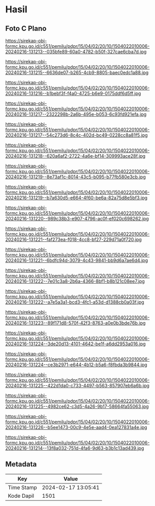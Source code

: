 # Hasil

## Foto C Plano

https://sirekap-obj-formc.kpu.go.id/c551/pemilu/pdpr/15/04/02/20/10/1504022010006-20240216-131213--035bfe89-60a0-4782-b50f-327cae6cba7d.jpg

https://sirekap-obj-formc.kpu.go.id/c551/pemilu/pdpr/15/04/02/20/10/1504022010006-20240216-131215--6636de07-b265-4cb9-8805-baec0edc1a88.jpg

https://sirekap-obj-formc.kpu.go.id/c551/pemilu/pdpr/15/04/02/20/10/1504022010006-20240216-131216--b1bebf3f-f4a0-4725-b6e9-0175ddf6d5ff.jpg

https://sirekap-obj-formc.kpu.go.id/c551/pemilu/pdpr/15/04/02/20/10/1504022010006-20240216-131217--2322298b-2a6b-495e-b053-6c93fd921efa.jpg

https://sirekap-obj-formc.kpu.go.id/c551/pemilu/pdpr/15/04/02/20/10/1504022010006-20240216-131217--54c273d6-8c4c-402d-bc49-0228cc8a81f5.jpg

https://sirekap-obj-formc.kpu.go.id/c551/pemilu/pdpr/15/04/02/20/10/1504022010006-20240216-131218--620a6af2-2722-4a6e-bf14-309993ace28f.jpg

https://sirekap-obj-formc.kpu.go.id/c551/pemilu/pdpr/15/04/02/20/10/1504022010006-20240216-131219--8e73af1c-8014-43c5-b095-b77fb580e3cb.jpg

https://sirekap-obj-formc.kpu.go.id/c551/pemilu/pdpr/15/04/02/20/10/1504022010006-20240216-131219--b7a630d5-e664-4f60-be6a-82a75d8e5bf3.jpg

https://sirekap-obj-formc.kpu.go.id/c551/pemilu/pdpr/15/04/02/20/10/1504022010006-20240216-131220--989c38b3-e907-4796-ac0f-ef020c698262.jpg

https://sirekap-obj-formc.kpu.go.id/c551/pemilu/pdpr/15/04/02/20/10/1504022010006-20240216-131221--faf273ea-f018-4cc8-bf27-229d71a0f720.jpg

https://sirekap-obj-formc.kpu.go.id/c551/pemilu/pdpr/15/04/02/20/10/1504022010006-20240216-131221--6bdfc94d-3079-4c43-9841-bb9d6a7ae6d4.jpg

https://sirekap-obj-formc.kpu.go.id/c551/pemilu/pdpr/15/04/02/20/10/1504022010006-20240216-131222--7e01c3a8-2b6a-4366-8bf1-b8b121c08ee7.jpg

https://sirekap-obj-formc.kpu.go.id/c551/pemilu/pdpr/15/04/02/20/10/1504022010006-20240216-131222--a7e5a3a1-bcd3-4fc1-a53d-d1388cb0a03f.jpg

https://sirekap-obj-formc.kpu.go.id/c551/pemilu/pdpr/15/04/02/20/10/1504022010006-20240216-131223--89f171d8-570f-42f3-8763-a0e0b3bde76b.jpg

https://sirekap-obj-formc.kpu.go.id/c551/pemilu/pdpr/15/04/02/20/10/1504022010006-20240216-131224--3de20d13-4101-4642-be1f-a6dd2953a016.jpg

https://sirekap-obj-formc.kpu.go.id/c551/pemilu/pdpr/15/04/02/20/10/1504022010006-20240216-131224--ce3b2971-e644-4b12-b5a6-f8fbda3b9844.jpg

https://sirekap-obj-formc.kpu.go.id/c551/pemilu/pdpr/15/04/02/20/10/1504022010006-20240216-131225--422d1da0-c733-4497-b563-857907eb6a6b.jpg

https://sirekap-obj-formc.kpu.go.id/c551/pemilu/pdpr/15/04/02/20/10/1504022010006-20240216-131225--4982ce62-c3d5-4a26-9b17-58664fa55063.jpg

https://sirekap-obj-formc.kpu.go.id/c551/pemilu/pdpr/15/04/02/20/10/1504022010006-20240216-131226--b5ee1473-00c9-4e5e-aad4-0ea127831a4e.jpg

https://sirekap-obj-formc.kpu.go.id/c551/pemilu/pdpr/15/04/02/20/10/1504022010006-20240216-131214--13f8a032-751d-4fa6-9d63-b3b1c13ad439.jpg


## Metadata

| Key        | Value               |
| ---------- | ------------------- |
| Time Stamp | 2024-02-17 13:05:41 |
| Kode Dapil | 1501                |



